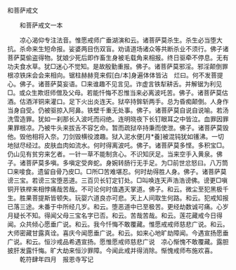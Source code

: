   和菩萨戒文
　　




　　和菩萨戒文一本

　　凉心渴仰专注法音。惟愿戒师广垂湖演和云。诸菩萨莫杀生。杀生必当堕大抗。杀命来生短命报。娑婆两目伤双盲。劝请道场诸众等共断杀业不须行。佛子诸菩萨莫偷盗得物。犹娘少死后即作畜生身被毛载角来相报。终日驱牵不停息。无有功夫食水草。犹□迷心不觉知。是故殷勤重报。佛子。诸菩萨莫邪淫。邪淫颠倒罪根凉铁床会会来相向。锯柱赫赫竞来假[白/本]身遍体体皆沾　烂曰。何不发菩提心。佛子。诸菩萨莫妄语。□来谁趣不见言见。诈虚言铁犁耕舌。并解锯为利见□。或众生欺诳师僧及父母。若能忏悔不忍惟当来必离波吒苦。佛子。诸菩萨莫估酒。估酒洋铜来灌口。足下火出炎连天。狱卒持鉾斩两手。总为昏痴颠倒。人身作当身自受。仍被驱掠入阿鼻。铁壁千重无处事。佛子。诸菩萨莫自说自说喻。若汤洗雪造罪。犹如一刹那长入波吒而闷绝。连明晓夜下长钉眼耳之中皆泣。血罪因罪果罪根凉。乃被牛头来拔舌不容乞命。暂而疏狱卒持秉而使泄。佛子。诸菩萨莫毁他。毁他相将入奈。刀剑毁横役渡趣。狱入泥水便[月*養]被混钝犹如镬沸。一切地狱尽经过。皮肤血肉如流水。何时得离波吒。佛子。诸菩萨莫多悭。多积宝□。仍山见有贫穷来乞者。一针一草不能制贪心。不识知厌足。当来空手入黄泉。佛子。诸菩萨莫多嗔。多嗔定受奔蛇。身婉转肠行无手足。为□前世忿怒曰。八万筒□来唼食。遗留自骨乃皮□。□所□苦难堪忍。何时劫得胜人身。佛子。诸菩萨莫谤三宝。若谤三宝堕恶道。三百贝长钉定钉处。□叫唤连天声浩浩谤佛。谤更□嗔铜开铁榉来相悖痛哉苦哉。不可论何时值遇天掌道。佛子。和云。微尘至犯黑极千生。胜果菩提斯皆顿失。玩婴六道良亦可悲。天上人间取生何路。和云。犯戒知报已落三途。未番于中所经几岁。和云。堕恶道中已至极苦。更经劫数诚可痛。心岁月疑长不知。得闻父母三宝名字已否。和云。苦哉苦哉。和云。莲花藏戒今日得闻。众共倾心愿垂广说。和云。我今忏悔不敢覆藏。惟愿戒戒师慈悲广说。和云。大师密藏甘露真诠。喜庆今闻愿垂广说。和云。如来心地旷劫障闻。今遇宣扬愿垂广说。和云。恒沙戒品希遇宣扬。愿惟愿戒师慈悲广说　凉心惭愧不敢覆藏。露胆披肝发露忏悔。旷大劫来恒沙罪障。今闻此戒并得消除。惭愧戒师布施欢喜。
　　乾符肆年四月　报恩寺写记

